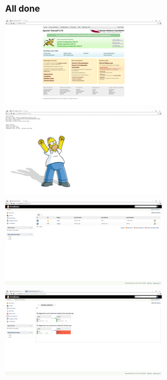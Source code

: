 # All done

![Alt text](1.png "scr1")

![Alt text](2.png "scr1")

![Alt text](3.png "scr1")

![Alt text](4.png "scr1")
